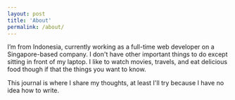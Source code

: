 ```yaml
---
layout: post
title: 'About'
permalink: /about/
---
```


I’m from Indonesia, currently working as a full-time web developer on a Singapore-based company. I don't have other important things to do except sitting in front of my laptop. I like to watch movies, travels, and eat delicious food though if that the things you want to know.

This journal is where I share my thoughts, at least I'll try because I have no idea how to write.
